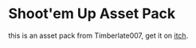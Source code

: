 # Shoot'em Up Asset Pack

this is an asset pack from Timberlate007, get it on [itch](https://timberlate007.itch.io/shootem-up).
